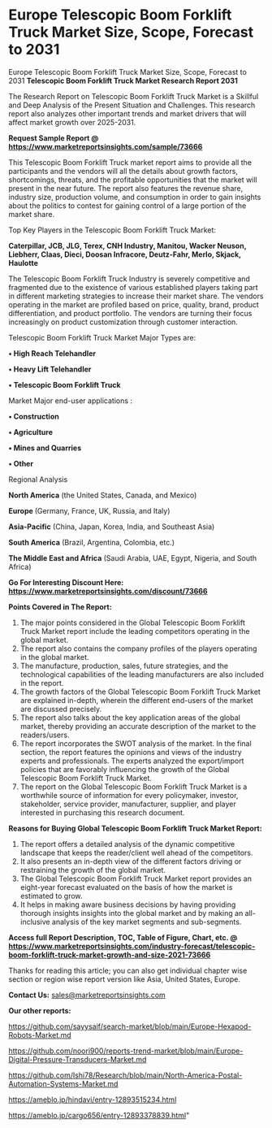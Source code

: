 # Europe Telescopic Boom Forklift Truck Market Size, Scope, Forecast to 2031
Europe Telescopic Boom Forklift Truck Market Size, Scope, Forecast to 2031
<strong>Telescopic Boom Forklift Truck Market Research Report 2031</strong>

The Research Report on Telescopic Boom Forklift Truck Market is a Skillful and Deep Analysis of the Present Situation and Challenges. This research report also analyzes other important trends and market drivers that will affect market growth over 2025-2031.

<strong>Request Sample Report @ <a href=https://www.marketreportsinsights.com/sample/73666>https://www.marketreportsinsights.com/sample/73666</a></strong>

This Telescopic Boom Forklift Truck market report aims to provide all the participants and the vendors will all the details about growth factors, shortcomings, threats, and the profitable opportunities that the market will present in the near future. The report also features the revenue share, industry size, production volume, and consumption in order to gain insights about the politics to contest for gaining control of a large portion of the market share.

Top Key Players in the Telescopic Boom Forklift Truck Market:

<strong>Caterpillar, JCB, JLG, Terex, CNH Industry, Manitou, Wacker Neuson, Liebherr, Claas, Dieci, Doosan Infracore, Deutz-Fahr, Merlo, Skjack, Haulotte</strong>

The Telescopic Boom Forklift Truck Industry is severely competitive and fragmented due to the existence of various established players taking part in different marketing strategies to increase their market share. The vendors operating in the market are profiled based on price, quality, brand, product differentiation, and product portfolio. The vendors are turning their focus increasingly on product customization through customer interaction.

Telescopic Boom Forklift Truck Market Major Types are:

<strong>• High Reach Telehandler

• Heavy Lift Telehandler

• Telescopic Boom Forklift Truck</strong>

Market Major end-user applications :

<strong>• Construction

• Agriculture

• Mines and Quarries

• Other</strong>

Regional Analysis

</u><strong><b>North America</b></strong> (the United States, Canada, and Mexico)

<strong><b>Europe </b></strong>(Germany, France, UK, Russia, and Italy)

<strong><b>Asia-Pacific</b></strong> (China, Japan, Korea, India, and Southeast Asia)

<strong><b>South America</b></strong> (Brazil, Argentina, Colombia, etc.)

<strong><b>The Middle East and Africa</b></strong> (Saudi Arabia, UAE, Egypt, Nigeria, and South Africa)

<strong>Go For Interesting Discount Here: <a href=https://www.marketreportsinsights.com/discount/73666>https://www.marketreportsinsights.com/discount/73666</a></strong>

<strong>Points Covered in The Report:</strong>
<ol>
  <li>The major points considered in the Global Telescopic Boom Forklift Truck Market report include the leading competitors operating in the global market.</li>
  <li>The report also contains the company profiles of the players operating in the global market.</li>
  <li>The manufacture, production, sales, future strategies, and the technological capabilities of the leading manufacturers are also included in the report.</li>
  <li>The growth factors of the Global Telescopic Boom Forklift Truck Market are explained in-depth, wherein the different end-users of the market are discussed precisely.</li>
  <li>The report also talks about the key application areas of the global market, thereby providing an accurate description of the market to the readers/users.</li>
  <li>The report incorporates the SWOT analysis of the market. In the final section, the report features the opinions and views of the industry experts and professionals. The experts analyzed the export/import policies that are favorably influencing the growth of the Global Telescopic Boom Forklift Truck Market.</li>
  <li>The report on the Global Telescopic Boom Forklift Truck Market is a worthwhile source of information for every policymaker, investor, stakeholder, service provider, manufacturer, supplier, and player interested in purchasing this research document.</li>
</ol>
<strong>Reasons for Buying Global Telescopic Boom Forklift Truck Market Report:</strong>

<ol>
  <li>The report offers a detailed analysis of the dynamic competitive landscape that keeps the reader/client well ahead of the competitors.</li>
  <li>It also presents an in-depth view of the different factors driving or restraining the growth of the global market.</li>
  <li>The Global Telescopic Boom Forklift Truck Market report provides an eight-year forecast evaluated on the basis of how the market is estimated to grow.</li>
  <li>It helps in making aware business decisions by having providing thorough insights insights into the global market and by making an all-inclusive analysis of the key market segments and sub-segments.</li>
</ol>
<strong>Access full Report Description, TOC, Table of Figure, Chart, etc. @ <a href=https://www.marketreportsinsights.com/industry-forecast/telescopic-boom-forklift-truck-market-growth-and-size-2021-73666>https://www.marketreportsinsights.com/industry-forecast/telescopic-boom-forklift-truck-market-growth-and-size-2021-73666</a></strong>


Thanks for reading this article; you can also get individual chapter wise section or region wise report version like Asia, United States, Europe.

<strong>Contact Us:</strong>
sales@marketreportsinsights.com

<strong>Our other reports:</strong>

<a href=https://github.com/sayysaif/search-market/blob/main/Europe-Hexapod-Robots-Market.md>https://github.com/sayysaif/search-market/blob/main/Europe-Hexapod-Robots-Market.md</a>

<a href=https://github.com/noori900/reports-trend-market/blob/main/Europe-Digital-Pressure-Transducers-Market.md>https://github.com/noori900/reports-trend-market/blob/main/Europe-Digital-Pressure-Transducers-Market.md</a>

<a href=https://github.com/Ishi78/Research/blob/main/North-America-Postal-Automation-Systems-Market.md>https://github.com/Ishi78/Research/blob/main/North-America-Postal-Automation-Systems-Market.md</a>

<a href=https://ameblo.jp/hindavi/entry-12893515234.html>https://ameblo.jp/hindavi/entry-12893515234.html</a>

<a href=https://ameblo.jp/cargo656/entry-12893378839.html>https://ameblo.jp/cargo656/entry-12893378839.html</a>"
